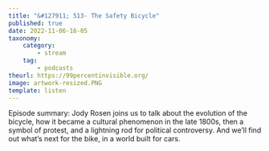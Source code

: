 ```yaml
---
title: "&#127911; 513- The Safety Bicycle"
published: true
date: 2022-11-06-16-05
taxonomy:
    category:
        - stream
    tag:
        - podcasts
theurl: https://99percentinvisible.org/
image: artwork-resized.PNG
template: listen
---
```


Episode summary: Jody Rosen joins us to talk about the evolution of the bicycle, how it became a cultural phenomenon in the late 1800s, then a symbol of protest, and a lightning rod for political controversy. And we&rsquo;ll find out what&rsquo;s next for the bike, in a world built for cars.
